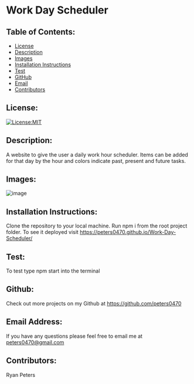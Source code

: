 # Work Day Scheduler
  ## Table of Contents: 
  - [License](#license)
  - [Description](#description)
  - [Images](#images)
  - [Installation Instructions](#installation-Instructions)
  - [Test](#test)
  - [GitHub](#gitHub)
  - [Email](#email-address)
  - [Contributors](#contributors)

  ## License:
  [![License:MIT](https://img.shields.io/badge/License-MIT-yellow.svg)](https://opensource.org/licenses/MIT)

  ## Description:
  A website to give the user a daily work hour scheduler. Items can be added for that day by the hour and colors indicate past, present and future tasks. 

  ## Images:
  ![image](https://user-images.githubusercontent.com/71112436/96938958-5099c400-1491-11eb-8696-ea50f8e2a0e0.png)

  ## Installation Instructions: 
  Clone the repository to your local machine.
  Run npm i from the root project folder. 
  To see it deployed visit https://peters0470.github.io/Work-Day-Scheduler/ 

  ## Test: 
  To test type npm start into the terminal

  ## Github: 
  Check out more projects on my Github at https://github.com/peters0470

  ## Email Address:
  If you have any questions please feel free to email me at peters0470@gmail.com

  ## Contributors:
  Ryan Peters